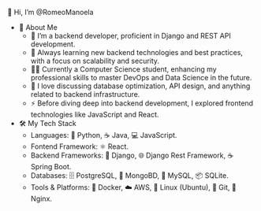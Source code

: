 👋 Hi, I’m @RomeoManoela

- 🚀 About Me
  - 💼 I’m a backend developer, proficient in Django and REST API development.
  - 🌱 Always learning new backend technologies and best practices, with a focus on scalability and security.
  - 👨‍🎓 Currently a Computer Science student, enhancing my professional skills to master DevOps and Data Science in the future.
  - 💬 I love discussing database optimization, API design, and anything related to backend infrastructure.
  - ⚡ Before diving deep into backend development, I explored frontend technologies like JavaScript and React.
- 🛠️ My Tech Stack
  - Languages: 🐍 Python, ☕ Java, 💻 JavaScript.
  - Fontend Framework: ⚛️ React.
  - Backend Frameworks: 🐍 Django,  🌐 Django Rest Framework, ☕ Spring Boot.
  - Databases: 🗄️ PostgreSQL, 🍃 MongoBD, 🐬 MySQL, 📦 SQLite.
  - Tools & Platforms: 🐳 Docker, ☁️ AWS, 🐧 Linux (Ubuntu), 📂 Git, 📜 Nginx.




<!---
RomeoManoela/RomeoManoela is a ✨ special ✨ repository because its `README.md` (this file) appears on your GitHub profile.
You can click the Preview link to take a look at your changes.
--->
